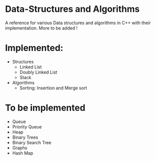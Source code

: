 # Data-Structures and Algorithms
A reference for various Data structures and algorithms in C++ with their implementation. More to be added !

# Implemented:
- Structures
    - Linked List
    - Doubly Linked List
    - Stack
- Algorithms
    - Sorting: Insertion and Merge sort

# To be implemented
- Queue
- Priority Queue
- Heap
- Binary Trees
- Binary Search Tree
- Graphs
- Hash Map
